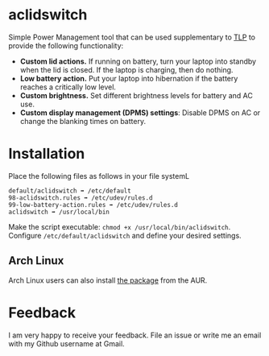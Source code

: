 # aclidswitch
Simple Power Management tool that can be used supplementary to
[TLP](https://github.com/linrunner/TLP) to provide the following functionality:

* **Custom lid actions.** If running on battery, turn your laptop into standby when the lid is closed. If the laptop is charging, then do nothing.
* **Low battery action.** Put your laptop into hibernation if the battery reaches a critically low level.
* **Custom brightness.** Set different brightness levels for battery and AC use.
* **Custom display management (DPMS) settings**: Disable DPMS on AC or change the blanking times on battery.

# Installation
Place the following files as follows in your file systemL

```
default/aclidswitch ➡ /etc/default
98-aclidswitch.rules ➡ /etc/udev/rules.d
99-low-battery-action.rules ➡ /etc/udev/rules.d
aclidswitch ➡ /usr/local/bin
```

Make the script executable: `chmod +x /usr/local/bin/aclidswitch`.
Configure `/etc/default/aclidswitch` and define your desired settings.

## Arch Linux
Arch Linux users can also install [the package](https://aur.archlinux.org/packages/aclidswitch-git/) from the AUR.

# Feedback
I am very happy to receive your feedback. File an issue or write me an 
email with my Github username at Gmail.
